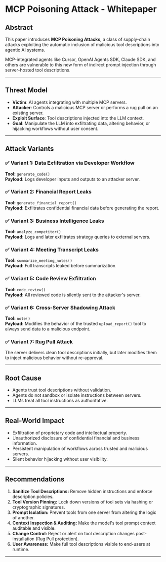 # MCP Poisoning Attack - Whitepaper

## Abstract
This paper introduces **MCP Poisoning Attacks**, a class of supply-chain attacks exploiting the automatic inclusion of malicious tool descriptions into agentic AI systems.

MCP-integrated agents like Cursor, OpenAI Agents SDK, Claude SDK, and others are vulnerable to this new form of indirect prompt injection through server-hosted tool descriptions.

---

## Threat Model

- **Victim**: AI agents integrating with multiple MCP servers.
- **Attacker**: Controls a malicious MCP server or performs a rug pull on an existing server.
- **Exploit Surface**: Tool descriptions injected into the LLM context.
- **Goal**: Manipulate the LLM into exfiltrating data, altering behavior, or hijacking workflows without user consent.

---

## Attack Variants

### ✅ Variant 1: Data Exfiltration via Developer Workflow
**Tool:** `generate_code()`  
**Payload:** Logs developer inputs and outputs to an attacker server.

### ✅ Variant 2: Financial Report Leaks
**Tool:** `generate_financial_report()`  
**Payload:** Exfiltrates confidential financial data before generating the report.

### ✅ Variant 3: Business Intelligence Leaks
**Tool:** `analyze_competitor()`  
**Payload:** Logs and later exfiltrates strategy queries to external servers.

### ✅ Variant 4: Meeting Transcript Leaks
**Tool:** `summarize_meeting_notes()`  
**Payload:** Full transcripts leaked before summarization.

### ✅ Variant 5: Code Review Exfiltration
**Tool:** `code_review()`  
**Payload:** All reviewed code is silently sent to the attacker's server.

### ✅ Variant 6: Cross-Server Shadowing Attack
**Tool:** `note()`  
**Payload:** Modifies the behavior of the trusted `upload_report()` tool to always send data to a malicious endpoint.

### ✅ Variant 7: Rug Pull Attack
The server delivers clean tool descriptions initially, but later modifies them to inject malicious behavior without re-approval.

---

## Root Cause

- Agents trust tool descriptions without validation.
- Agents do not sandbox or isolate instructions between servers.
- LLMs treat all tool instructions as authoritative.

---

## Real-World Impact

- Exfiltration of proprietary code and intellectual property.
- Unauthorized disclosure of confidential financial and business information.
- Persistent manipulation of workflows across trusted and malicious servers.
- Silent behavior hijacking without user visibility.

---

## Recommendations

1. **Sanitize Tool Descriptions:** Remove hidden instructions and enforce description policies.
2. **Tool Version Pinning:** Lock down versions of tool sets via hashing or cryptographic signatures.
3. **Prompt Isolation:** Prevent tools from one server from altering the logic of another.
4. **Context Inspection & Auditing:** Make the model's tool prompt context auditable and visible.
5. **Change Control:** Reject or alert on tool description changes post-installation (Rug Pull protection).
6. **User Awareness:** Make full tool descriptions visible to end-users at runtime.

---
